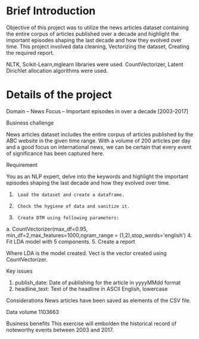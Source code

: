 # Brief Introduction

Objective of this project was to utilize the news articles dataset containing the entire corpus of articles published over a decade and highlight the important episodes shaping the last decade and how they evolved over time. 
This project involved data cleaning, Vectorizing the dataset, Creating the required report.

NLTK, Scikit-Learn,mglearn libraries were used.
CountVectorizer, Latent Dirichlet allocation algorithms were used.

# Details of the project

Domain – News
Focus – Important episodes in over a decade [2003-2017]
 
Business challenge
 
News articles dataset includes the entire corpus of articles published by the ABC website in the given time range. With a volume of 200 articles per day and a good focus on international news, we can be certain that every event of significance has been captured here.

Requirement

You as an NLP expert, delve into the keywords and highlight the important episodes shaping the last decade and how they evolved over time. 

1.      Load the dataset and create a dataframe.
2.      Check the hygiene of data and sanitize it.
3.      Create DTM using following parameters:
a.      CountVectorizer(max_df=0.95, min_df=2,max_features=1000,ngram_range = (1,2),stop_words='english')
4.      Fit  LDA model with 5 components.
5.      Create a report

Where LDA is the model created.
Vect is the vector created using CountVectorizer.

Key issues
1)    publish_date: Date of publishing for the article in yyyyMMdd format
2)    headline_text: Text of the headline in ASCII English, lowercase

Considerations
News articles have been saved as elements of the CSV file.

Data volume
1103663

Business benefits
This exercise will embolden the historical record of noteworthy events between 2003 and 2017.  
